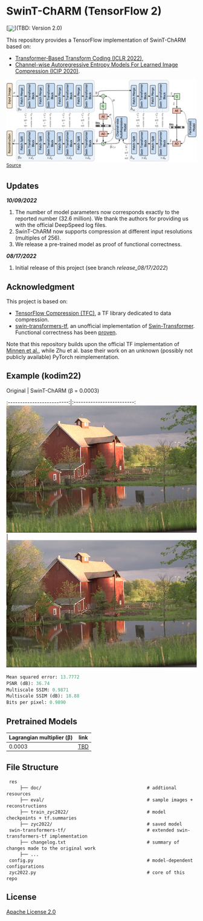 # SwinT-ChARM (TensorFlow 2)

[<img src="https://colab.research.google.com/assets/colab-badge.svg" align="center">](TBD: Version 2.0)

This repository provides a TensorFlow implementation of SwinT-ChARM based on:

- [Transformer-Based Transform Coding (ICLR 2022)](https://openreview.net/pdf?id=IDwN6xjHnK8),
- [Channel-wise Autoregressive Entropy Models For Learned Image Compression (ICIP 2020)](https://arxiv.org/pdf/2007.08739.pdf).

![SwinT-ChARM net arch](https://github.com/Nikolai10/SwinT-ChARM/blob/master/res/doc/figures/teaser.png)
<sup>
[Source](https://openreview.net/pdf?id=IDwN6xjHnK8)
</sup>

## Updates

***10/09/2022***

1. The number of model parameters now corresponds exactly to the reported number (32.6 million). We thank the authors for providing us with the official DeepSpeed log files.
2. SwinT-ChARM now supports compression at different input resolutions (multiples of 256).
3. We release a pre-trained model as proof of functional correctness.

***08/17/2022***

1. Initial release of this project (see branch *release_08/17/2022*)

## Acknowledgment
This project is based on:

- [TensorFlow Compression (TFC)](https://github.com/tensorflow/compression), a TF library dedicated to data compression.
- [swin-transformers-tf](https://github.com/sayakpaul/swin-transformers-tf), an unofficial implementation of [Swin-Transformer](https://github.com/microsoft/Swin-Transformer). Functional correctness has been [proven](https://github.com/microsoft/Swin-Transformer/pull/206).

Note that this repository builds upon the official TF implementation of [Minnen et al.](https://github.com/tensorflow/compression/blob/master/models/ms2020.py), while Zhu et al. base their work on an
unknown (possibly not publicly available) PyTorch reimplementation.

## Example (kodim22)

Original | SwinT-ChARM (β = 0.0003)

:-------------------------:|:-------------------------:
![kodim22.png](https://github.com/Nikolai10/SwinT-ChARM/blob/master/res/eval/kodim22.png) | ![kodim22_hat.png](https://github.com/Nikolai10/SwinT-ChARM/blob/master/res/eval/kodim22_hat.png)


```python
Mean squared error: 13.7772
PSNR (dB): 36.74
Multiscale SSIM: 0.9871
Multiscale SSIM (dB): 18.88
Bits per pixel: 0.9890
```

## Pretrained Models

| Lagrangian multiplier (β) | link |
| ----------- | -------------------------------- | 
| 0.0003 | [TBD](...) |

## File Structure

     res
         ├── doc/                                       # addtional resources
         ├── eval/                                      # sample images + reconstructions
         ├── train_zyc2022/                             # model checkpoints + tf.summaries
         ├── zyc2022/                                   # saved model
     swin-transformers-tf/                              # extended swin-transformers-tf implementation 
         ├── changelog.txt                              # summary of changes made to the original work
         ├── ...  
     config.py                                          # model-dependent configurations
     zyc2022.py                                         # core of this repo

## License
[Apache License 2.0](LICENSE)
